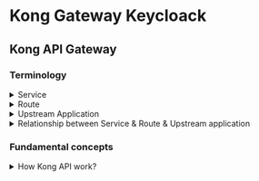 # Kong Gateway Keycloack

## Kong API Gateway

### Terminology

<details>
  <summary>Service</summary>
  <br/>
  A Service in Kong represents an upstream API or microservice. It acts as an abstraction layer for the actual backend service. When you define a service, you specify the connection details to the upstream application, such as the `URL`, `protocol`, `host`, `port`, and `path`.
  
</details>
<details>
  <summary>Route</summary>
  <br/>

  A Route defines how incoming requests are matched and forwarded to a service. Routes contain rules that determine which requests should be proxied to which services. These rules can be based on `paths`, `methods`, `headers`, or other request attributes.
  
</details>
<details>
  <summary>Upstream Application</summary>
  <br/>

  An Upstream Application is the actual backend service that handles the requests forwarded by Kong. In Kong, an upstream object can represent a group of backend servers, allowing for load balancing and health checks.
  
</details>
<details>
  <summary>Relationship between Service & Route & Upstream application</summary>
  <br/>

  **Route to Service:** A single route can be mapped to a single service. This means that a specific path or request pattern will always be directed to one particular service.

  _Example:_ A route `/api/v1/users` is mapped to a service `user-service`.
  
  **Service to Upstream Applications:** A single service can be associated with multiple upstream applications. This is useful for load balancing and redundancy.

   _Example:_ The `user-service ` can forward requests to multiple instances of the user API running on different servers.

   **Routes to Service:** Multiple routes can be mapped to a single service. This allows different paths or request patterns to be handled by the same backend service.

   _Example:_ Routes `/api/v1/users` and `/api/v1/profiles` both map to the `user-service`.
  
</details>

### Fundamental concepts

<details>
  <summary>How Kong API work?</summary>
  <br/>

  + **Client Request:** A client sends a request to Kong.
  + **Route Matching:** Kong evaluates the request against the defined routes to find a match. Routes can be configured to match based on URL paths, HTTP methods, headers, etc.
  + **Service Forwarding:** Once a route is matched, Kong forwards the request to the associated service.
  + **Upstream Handling:** The service then directs the request to the upstream application, which processes the request and sends back a response.
  + **Response:** The response from the upstream application is sent back through the service and route, eventually reaching the client.

  _Example:_ Imagine you have a service called `example-service` that points to an upstream API at `http://example.com`. You create a route that matches requests with the path `/example` and associates it with `example-service`. When a client makes a request to `http://kong-gateway.com/example`, Kong matches this request to the route, forwards it to `example-service`, which then proxies it to `http://example.com`.
</details>
